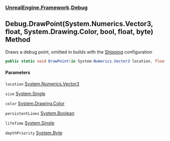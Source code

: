 ### [UnrealEngine.Framework](./UnrealEngine-Framework.md 'UnrealEngine.Framework').[Debug](./UnrealEngine-Framework-Debug.md 'UnrealEngine.Framework.Debug')
## Debug.DrawPoint(System.Numerics.Vector3, float, System.Drawing.Color, bool, float, byte) Method
Draws a debug point, omitted in builds with the <a href="https://docs.unrealengine.com/en-US/Programming/Development/BuildConfigurations/index.html#buildconfigurationdescriptions">Shipping</a> configuration  
```csharp
public static void DrawPoint(in System.Numerics.Vector3 location, float size, System.Drawing.Color color, bool persistentLines=false, float lifeTime=-1f, byte depthPriority=0);
```
#### Parameters
<a name='UnrealEngine-Framework-Debug-DrawPoint(System-Numerics-Vector3_float_System-Drawing-Color_bool_float_byte)-location'></a>
`location` [System.Numerics.Vector3](https://docs.microsoft.com/en-us/dotnet/api/System.Numerics.Vector3 'System.Numerics.Vector3')  
  
<a name='UnrealEngine-Framework-Debug-DrawPoint(System-Numerics-Vector3_float_System-Drawing-Color_bool_float_byte)-size'></a>
`size` [System.Single](https://docs.microsoft.com/en-us/dotnet/api/System.Single 'System.Single')  
  
<a name='UnrealEngine-Framework-Debug-DrawPoint(System-Numerics-Vector3_float_System-Drawing-Color_bool_float_byte)-color'></a>
`color` [System.Drawing.Color](https://docs.microsoft.com/en-us/dotnet/api/System.Drawing.Color 'System.Drawing.Color')  
  
<a name='UnrealEngine-Framework-Debug-DrawPoint(System-Numerics-Vector3_float_System-Drawing-Color_bool_float_byte)-persistentLines'></a>
`persistentLines` [System.Boolean](https://docs.microsoft.com/en-us/dotnet/api/System.Boolean 'System.Boolean')  
  
<a name='UnrealEngine-Framework-Debug-DrawPoint(System-Numerics-Vector3_float_System-Drawing-Color_bool_float_byte)-lifeTime'></a>
`lifeTime` [System.Single](https://docs.microsoft.com/en-us/dotnet/api/System.Single 'System.Single')  
  
<a name='UnrealEngine-Framework-Debug-DrawPoint(System-Numerics-Vector3_float_System-Drawing-Color_bool_float_byte)-depthPriority'></a>
`depthPriority` [System.Byte](https://docs.microsoft.com/en-us/dotnet/api/System.Byte 'System.Byte')  
  
